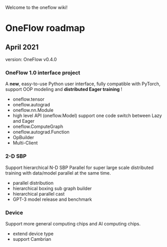 Welcome to the oneflow wiki!


# OneFlow roadmap



## April 2021

version:   OneFlow v0.4.0



### OneFlow 1.0 interface project

A **new**, easy-to-use Python user interface, fully compatible with PyTorch, support OOP modeling and **distributed Eager training** !

- oneflow.tensor
- oneflow.autograd
- oneflow.nn.Module
- high level API (oneflow.Model) support one code switch between Lazy and Eager
- oneflow.ComputeGraph
- oneflow.autograd.Function
- OpBuilder
- Multi-Client



### 2-D SBP

Support hierarchical N-D SBP Parallel for super large scale distributed training with data/model parallel at the same time.

- parallel distribution
- hierarchical boxing sub graph builder 
- hierarchical parallel cast
- GPT-3 model release and benchmark



### Device

Support more general computing chips and AI computing chips.

- extend device type
- support Cambrian



